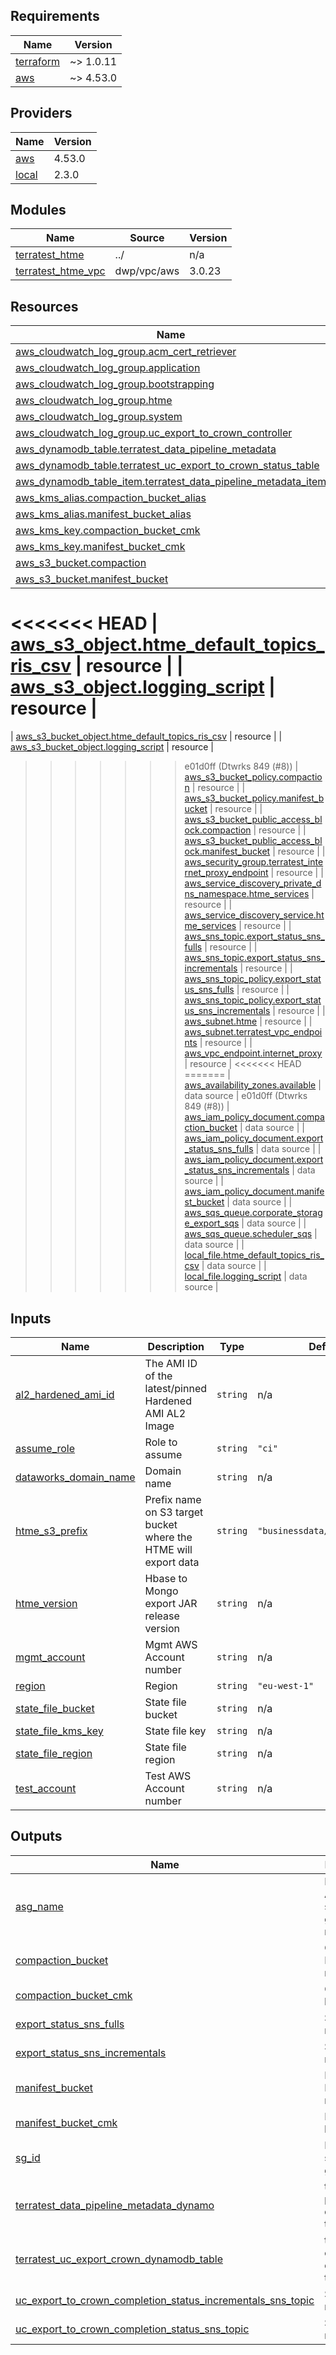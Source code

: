 <!-- BEGIN_TF_DOCS -->
## Requirements

| Name | Version |
|------|---------|
| <a name="requirement_terraform"></a> [terraform](#requirement\_terraform) | ~> 1.0.11 |
| <a name="requirement_aws"></a> [aws](#requirement\_aws) | ~> 4.53.0 |

## Providers

| Name | Version |
|------|---------|
| <a name="provider_aws"></a> [aws](#provider\_aws) | 4.53.0 |
| <a name="provider_local"></a> [local](#provider\_local) | 2.3.0 |

## Modules

| Name | Source | Version |
|------|--------|---------|
| <a name="module_terratest_htme"></a> [terratest\_htme](#module\_terratest\_htme) | ../ | n/a |
| <a name="module_terratest_htme_vpc"></a> [terratest\_htme\_vpc](#module\_terratest\_htme\_vpc) | dwp/vpc/aws | 3.0.23 |

## Resources

| Name | Type |
|------|------|
| [aws_cloudwatch_log_group.acm_cert_retriever](https://registry.terraform.io/providers/hashicorp/aws/latest/docs/resources/cloudwatch_log_group) | resource |
| [aws_cloudwatch_log_group.application](https://registry.terraform.io/providers/hashicorp/aws/latest/docs/resources/cloudwatch_log_group) | resource |
| [aws_cloudwatch_log_group.bootstrapping](https://registry.terraform.io/providers/hashicorp/aws/latest/docs/resources/cloudwatch_log_group) | resource |
| [aws_cloudwatch_log_group.htme](https://registry.terraform.io/providers/hashicorp/aws/latest/docs/resources/cloudwatch_log_group) | resource |
| [aws_cloudwatch_log_group.system](https://registry.terraform.io/providers/hashicorp/aws/latest/docs/resources/cloudwatch_log_group) | resource |
| [aws_cloudwatch_log_group.uc_export_to_crown_controller](https://registry.terraform.io/providers/hashicorp/aws/latest/docs/resources/cloudwatch_log_group) | resource |
| [aws_dynamodb_table.terratest_data_pipeline_metadata](https://registry.terraform.io/providers/hashicorp/aws/latest/docs/resources/dynamodb_table) | resource |
| [aws_dynamodb_table.terratest_uc_export_to_crown_status_table](https://registry.terraform.io/providers/hashicorp/aws/latest/docs/resources/dynamodb_table) | resource |
| [aws_dynamodb_table_item.terratest_data_pipeline_metadata_item](https://registry.terraform.io/providers/hashicorp/aws/latest/docs/resources/dynamodb_table_item) | resource |
| [aws_kms_alias.compaction_bucket_alias](https://registry.terraform.io/providers/hashicorp/aws/latest/docs/resources/kms_alias) | resource |
| [aws_kms_alias.manifest_bucket_alias](https://registry.terraform.io/providers/hashicorp/aws/latest/docs/resources/kms_alias) | resource |
| [aws_kms_key.compaction_bucket_cmk](https://registry.terraform.io/providers/hashicorp/aws/latest/docs/resources/kms_key) | resource |
| [aws_kms_key.manifest_bucket_cmk](https://registry.terraform.io/providers/hashicorp/aws/latest/docs/resources/kms_key) | resource |
| [aws_s3_bucket.compaction](https://registry.terraform.io/providers/hashicorp/aws/latest/docs/resources/s3_bucket) | resource |
| [aws_s3_bucket.manifest_bucket](https://registry.terraform.io/providers/hashicorp/aws/latest/docs/resources/s3_bucket) | resource |
<<<<<<< HEAD
| [aws_s3_object.htme_default_topics_ris_csv](https://registry.terraform.io/providers/hashicorp/aws/latest/docs/resources/s3_bucket_object) | resource |
| [aws_s3_object.logging_script](https://registry.terraform.io/providers/hashicorp/aws/latest/docs/resources/s3_bucket_object) | resource |
=======
| [aws_s3_bucket_object.htme_default_topics_ris_csv](https://registry.terraform.io/providers/hashicorp/aws/latest/docs/resources/s3_bucket_object) | resource |
| [aws_s3_bucket_object.logging_script](https://registry.terraform.io/providers/hashicorp/aws/latest/docs/resources/s3_bucket_object) | resource |
>>>>>>> e01d0ff (Dtwrks 849 (#8))
| [aws_s3_bucket_policy.compaction](https://registry.terraform.io/providers/hashicorp/aws/latest/docs/resources/s3_bucket_policy) | resource |
| [aws_s3_bucket_policy.manifest_bucket](https://registry.terraform.io/providers/hashicorp/aws/latest/docs/resources/s3_bucket_policy) | resource |
| [aws_s3_bucket_public_access_block.compaction](https://registry.terraform.io/providers/hashicorp/aws/latest/docs/resources/s3_bucket_public_access_block) | resource |
| [aws_s3_bucket_public_access_block.manifest_bucket](https://registry.terraform.io/providers/hashicorp/aws/latest/docs/resources/s3_bucket_public_access_block) | resource |
| [aws_security_group.terratest_internet_proxy_endpoint](https://registry.terraform.io/providers/hashicorp/aws/latest/docs/resources/security_group) | resource |
| [aws_service_discovery_private_dns_namespace.htme_services](https://registry.terraform.io/providers/hashicorp/aws/latest/docs/resources/service_discovery_private_dns_namespace) | resource |
| [aws_service_discovery_service.htme_services](https://registry.terraform.io/providers/hashicorp/aws/latest/docs/resources/service_discovery_service) | resource |
| [aws_sns_topic.export_status_sns_fulls](https://registry.terraform.io/providers/hashicorp/aws/latest/docs/resources/sns_topic) | resource |
| [aws_sns_topic.export_status_sns_incrementals](https://registry.terraform.io/providers/hashicorp/aws/latest/docs/resources/sns_topic) | resource |
| [aws_sns_topic_policy.export_status_sns_fulls](https://registry.terraform.io/providers/hashicorp/aws/latest/docs/resources/sns_topic_policy) | resource |
| [aws_sns_topic_policy.export_status_sns_incrementals](https://registry.terraform.io/providers/hashicorp/aws/latest/docs/resources/sns_topic_policy) | resource |
| [aws_subnet.htme](https://registry.terraform.io/providers/hashicorp/aws/latest/docs/resources/subnet) | resource |
| [aws_subnet.terratest_vpc_endpoints](https://registry.terraform.io/providers/hashicorp/aws/latest/docs/resources/subnet) | resource |
| [aws_vpc_endpoint.internet_proxy](https://registry.terraform.io/providers/hashicorp/aws/latest/docs/resources/vpc_endpoint) | resource |
<<<<<<< HEAD
=======
| [aws_availability_zones.available](https://registry.terraform.io/providers/hashicorp/aws/latest/docs/data-sources/availability_zones) | data source |
>>>>>>> e01d0ff (Dtwrks 849 (#8))
| [aws_iam_policy_document.compaction_bucket](https://registry.terraform.io/providers/hashicorp/aws/latest/docs/data-sources/iam_policy_document) | data source |
| [aws_iam_policy_document.export_status_sns_fulls](https://registry.terraform.io/providers/hashicorp/aws/latest/docs/data-sources/iam_policy_document) | data source |
| [aws_iam_policy_document.export_status_sns_incrementals](https://registry.terraform.io/providers/hashicorp/aws/latest/docs/data-sources/iam_policy_document) | data source |
| [aws_iam_policy_document.manifest_bucket](https://registry.terraform.io/providers/hashicorp/aws/latest/docs/data-sources/iam_policy_document) | data source |
| [aws_sqs_queue.corporate_storage_export_sqs](https://registry.terraform.io/providers/hashicorp/aws/latest/docs/data-sources/sqs_queue) | data source |
| [aws_sqs_queue.scheduler_sqs](https://registry.terraform.io/providers/hashicorp/aws/latest/docs/data-sources/sqs_queue) | data source |
| [local_file.htme_default_topics_ris_csv](https://registry.terraform.io/providers/hashicorp/local/latest/docs/data-sources/file) | data source |
| [local_file.logging_script](https://registry.terraform.io/providers/hashicorp/local/latest/docs/data-sources/file) | data source |

## Inputs

| Name | Description | Type | Default | Required |
|------|-------------|------|---------|:--------:|
| <a name="input_al2_hardened_ami_id"></a> [al2\_hardened\_ami\_id](#input\_al2\_hardened\_ami\_id) | The AMI ID of the latest/pinned Hardened AMI AL2 Image | `string` | n/a | yes |
| <a name="input_assume_role"></a> [assume\_role](#input\_assume\_role) | Role to assume | `string` | `"ci"` | no |
| <a name="input_dataworks_domain_name"></a> [dataworks\_domain\_name](#input\_dataworks\_domain\_name) | Domain name | `string` | n/a | yes |
| <a name="input_htme_s3_prefix"></a> [htme\_s3\_prefix](#input\_htme\_s3\_prefix) | Prefix name on S3 target bucket where the HTME will export data | `string` | `"businessdata/mongo/ucdata"` | no |
| <a name="input_htme_version"></a> [htme\_version](#input\_htme\_version) | Hbase to Mongo export JAR release version | `string` | n/a | yes |
| <a name="input_mgmt_account"></a> [mgmt\_account](#input\_mgmt\_account) | Mgmt AWS Account number | `string` | n/a | yes |
| <a name="input_region"></a> [region](#input\_region) | Region | `string` | `"eu-west-1"` | no |
| <a name="input_state_file_bucket"></a> [state\_file\_bucket](#input\_state\_file\_bucket) | State file bucket | `string` | n/a | yes |
| <a name="input_state_file_kms_key"></a> [state\_file\_kms\_key](#input\_state\_file\_kms\_key) | State file key | `string` | n/a | yes |
| <a name="input_state_file_region"></a> [state\_file\_region](#input\_state\_file\_region) | State file region | `string` | n/a | yes |
| <a name="input_test_account"></a> [test\_account](#input\_test\_account) | Test AWS Account number | `string` | n/a | yes |

## Outputs

| Name | Description |
|------|-------------|
| <a name="output_asg_name"></a> [asg\_name](#output\_asg\_name) | HTME Auto-scaling group name. |
| <a name="output_compaction_bucket"></a> [compaction\_bucket](#output\_compaction\_bucket) | Compaction Bucket maps |
| <a name="output_compaction_bucket_cmk"></a> [compaction\_bucket\_cmk](#output\_compaction\_bucket\_cmk) | Compaction key maps |
| <a name="output_export_status_sns_fulls"></a> [export\_status\_sns\_fulls](#output\_export\_status\_sns\_fulls) | SNS Topic maps |
| <a name="output_export_status_sns_incrementals"></a> [export\_status\_sns\_incrementals](#output\_export\_status\_sns\_incrementals) | SNS Topic maps |
| <a name="output_manifest_bucket"></a> [manifest\_bucket](#output\_manifest\_bucket) | Manifest Bucket maps |
| <a name="output_manifest_bucket_cmk"></a> [manifest\_bucket\_cmk](#output\_manifest\_bucket\_cmk) | Manifest key maps |
| <a name="output_sg_id"></a> [sg\_id](#output\_sg\_id) | HTME security group ID. |
| <a name="output_terratest_data_pipeline_metadata_dynamo"></a> [terratest\_data\_pipeline\_metadata\_dynamo](#output\_terratest\_data\_pipeline\_metadata\_dynamo) | terratest pipeline dynamo table |
| <a name="output_terratest_uc_export_crown_dynamodb_table"></a> [terratest\_uc\_export\_crown\_dynamodb\_table](#output\_terratest\_uc\_export\_crown\_dynamodb\_table) | terratest export dynamo table |
| <a name="output_uc_export_to_crown_completion_status_incrementals_sns_topic"></a> [uc\_export\_to\_crown\_completion\_status\_incrementals\_sns\_topic](#output\_uc\_export\_to\_crown\_completion\_status\_incrementals\_sns\_topic) | SNS Topic maps |
| <a name="output_uc_export_to_crown_completion_status_sns_topic"></a> [uc\_export\_to\_crown\_completion\_status\_sns\_topic](#output\_uc\_export\_to\_crown\_completion\_status\_sns\_topic) | SNS Topic maps |
<!-- END_TF_DOCS -->
